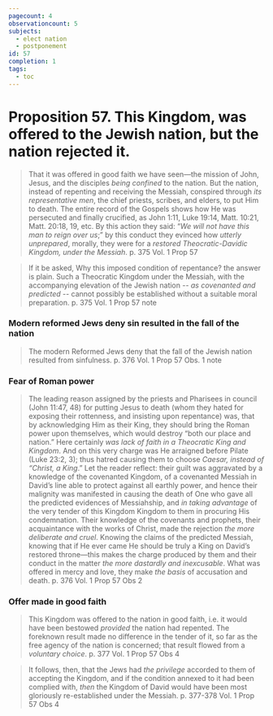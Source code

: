 ```yaml
---
pagecount: 4
observationcount: 5
subjects:
  - elect nation
  - postponement
id: 57
completion: 1
tags:
  - toc
---
```

# Proposition 57. This Kingdom, was offered to the Jewish nation, but the nation rejected it.

>That it was offered in good faith we have seen—the mission of John, Jesus, and the disciples *being confined* to the nation. But the nation, instead of repenting and receiving the Messiah, conspired through *its representative men*, the chief priests, scribes, and elders, to put Him to death. The entire record of the Gospels shows how He was persecuted and finally crucified, as John 1:11, Luke 19:14, Matt. 10:21, Matt. 20:18, 19, etc. By this action they said: “*We will not have this man to reign over us*;” by this conduct they evinced how *utterly unprepared*, morally, they were for a *restored Theocratic-Davidic Kingdom, under the Messiah*.
>p. 375 Vol. 1 Prop 57

>If it be asked, Why this imposed condition of repentance? the answer is plain. Such a Theocratic Kingdom under the Messiah, with the accompanying elevation of the Jewish nation -- *as covenanted and predicted* -- cannot possibly be established without a suitable moral preparation.
>p. 375 Vol. 1 Prop 57 note
### Modern reformed Jews deny sin resulted in the fall of the nation
>The modern Reformed Jews deny that the fall of the Jewish nation resulted from sinfulness.
>p. 376 Vol. 1 Prop 57 Obs. 1 note
### Fear of Roman power
>The leading reason assigned by the priests and Pharisees in council (John 11:47, 48) for putting Jesus to death (whom they hated for exposing their rottenness, and insisting upon repentance) was, that by acknowledging Him as their King, they should bring the Roman power upon themselves, which would destroy “both our place and nation.” Here certainly *was lack of faith in a Theocratic King and Kingdom*. And on this very charge was He arraigned before Pilate (Luke 23:2, 3); thus hatred causing them to choose *Caesar, instead of “Christ, a King*.” Let the reader reflect: their guilt was aggravated by a knowledge of the covenanted Kingdom, of a covenanted Messiah in David’s line able to protect against all earthly power, and hence their malignity was manifested in causing the death of One who gave all the predicted evidences of Messiahship, and *in taking advantage* of the very tender of this Kingdom Kingdom to them in procuring His condemnation. Their knowledge of the covenants and prophets, their acquaintance with the works of Christ, made the rejection *the more deliberate and cruel*. Knowing the claims of the predicted Messiah, knowing that if He ever came He should be truly a King on David’s restored throne—this makes the charge produced by them and their conduct in the matter *the more dastardly and inexcusable*. What was offered in mercy and love, they make *the basis* of accusation and death.
>p. 376 Vol. 1 Prop 57 Obs 2
### Offer made in good faith
>This Kingdom was offered to the nation in good faith, i.e. it would have been bestowed *provided* the nation had repented. The foreknown result made no difference in the tender of it, so far as the free agency of the nation is concerned; that result flowed from a *voluntary choice*.
>p. 377 Vol. 1 Prop 57 Obs 4

>It follows, then, that the Jews had *the privilege* accorded to them of accepting the Kingdom, and if the condition annexed to it had been complied with, *then* the Kingdom of David would have been most gloriously re-established under the Messiah.
>p. 377-378 Vol. 1 Prop 57 Obs 4















